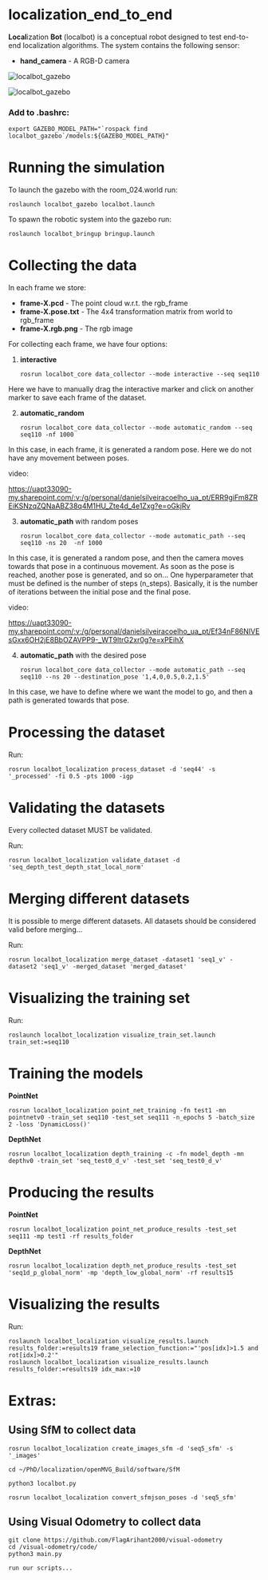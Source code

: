 # localization_end_to_end

**Local**ization **Bot** (localbot) is a conceptual robot designed to test end-to-end localization algorithms. The system contains the following sensor:

- **hand_camera** - A RGB-D camera

![localbot_gazebo](docs/img/gazebo.png)

![localbot_gazebo](docs/img/rviz.png)


### Add to .bashrc:

```
export GAZEBO_MODEL_PATH="`rospack find localbot_gazebo`/models:${GAZEBO_MODEL_PATH}"
```

# Running the simulation

To launch the gazebo with the room_024.world run:

    roslaunch localbot_gazebo localbot.launch

To spawn the robotic system into the gazebo run:

    roslaunch localbot_bringup bringup.launch

# Collecting the data

In each frame we store:

- **frame-X.pcd** - The point cloud w.r.t. the rgb_frame
- **frame-X.pose.txt** - The 4x4 transformation matrix from world to rgb_frame
- **frame-X.rgb.png** - The rgb image

For collecting each frame, we have four options:

1.  **interactive**

        rosrun localbot_core data_collector --mode interactive --seq seq110

Here we have to manually drag the interactive marker and click on another marker to save each frame of the dataset.

2.  **automatic_random**

        rosrun localbot_core data_collector --mode automatic_random --seq seq110 -nf 1000

In this case, in each frame, it is generated a random pose. Here we do not have any movement between poses.

video:

https://uapt33090-my.sharepoint.com/:v:/g/personal/danielsilveiracoelho_ua_pt/ERR9giFm8ZREiKSNzqZQNaABZ38q4M1HU_Zte4d_4e1Zxg?e=oGkjRv

3.  **automatic_path** with random poses 

        rosrun localbot_core data_collector --mode automatic_path --seq seq110 -ns 20  -nf 1000

In this case, it is generated a random pose, and then the camera moves towards that pose in a continuous movement. As soon as the pose is reached, another pose is generated, and so on... One hyperparameter that must be defined is the number of steps (n_steps). Basically, it is the number of iterations between the initial pose and the final pose. 

video: 

https://uapt33090-my.sharepoint.com/:v:/g/personal/danielsilveiracoelho_ua_pt/Ef34nF86NIVEsGxx6OH2jE8BbOZAVPP9-_WT9ltrG2xr0g?e=xPEihX


4.  **automatic_path** with the desired pose 

        rosrun localbot_core data_collector --mode automatic_path --seq seq110 --ns 20 --destination_pose '1,4,0,0.5,0.2,1.5'

In this case, we have to define where we want the model to go, and then a path is generated towards that pose. 



# Processing the dataset

Run:

    rosrun localbot_localization process_dataset -d 'seq44' -s '_processed' -fi 0.5 -pts 1000 -igp


# Validating the datasets

Every collected dataset MUST be validated.

Run:

    rosrun localbot_localization validate_dataset -d 'seq_depth_test_depth_stat_local_norm'

# Merging different datasets

It is possible to merge different datasets. All datasets should be considered valid before merging...

Run:

    rosrun localbot_localization merge_dataset -dataset1 'seq1_v' -dataset2 'seq1_v' -merged_dataset 'merged_dataset'


# Visualizing the training set

Run:

    roslaunch localbot_localization visualize_train_set.launch train_set:=seq110


# Training the models

**PointNet**

    rosrun localbot_localization point_net_training -fn test1 -mn pointnetv0 -train_set seq110 -test_set seq111 -n_epochs 5 -batch_size 2 -loss 'DynamicLoss()'

**DepthNet**

    rosrun localbot_localization depth_training -c -fn model_depth -mn depthv0 -train_set 'seq_test0_d_v' -test_set 'seq_test0_d_v'


# Producing the results

**PointNet**

    rosrun localbot_localization point_net_produce_results -test_set seq111 -mp test1 -rf results_folder

**DepthNet**

    rosrun localbot_localization depth_net_produce_results -test_set 'seq1d_p_global_norm' -mp 'depth_low_global_norm' -rf results15

# Visualizing the results

Run:

    roslaunch localbot_localization visualize_results.launch results_folder:=results19 frame_selection_function:="'pos[idx]>1.5 and rot[idx]>0.2'"
    roslaunch localbot_localization visualize_results.launch results_folder:=results19 idx_max:=10


# Extras:
## Using SfM to collect data

    rosrun localbot_localization create_images_sfm -d 'seq5_sfm' -s '_images'

    cd ~/PhD/localization/openMVG_Build/software/SfM

    python3 localbot.py

    rosrun localbot_localization convert_sfmjson_poses -d 'seq5_sfm'

## Using Visual Odometry to collect data

    git clone https://github.com/FlagArihant2000/visual-odometry
    cd /visual-odometry/code/
    python3 main.py

    run our scripts...